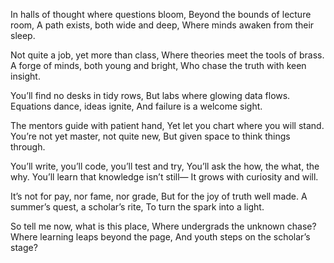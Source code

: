 In halls of thought where questions bloom,
Beyond the bounds of lecture room,
A path exists, both wide and deep,
Where minds awaken from their sleep.

Not quite a job, yet more than class,
Where theories meet the tools of brass.
A forge of minds, both young and bright,
Who chase the truth with keen insight.

You’ll find no desks in tidy rows,
But labs where glowing data flows.
Equations dance, ideas ignite,
And failure is a welcome sight.

The mentors guide with patient hand,
Yet let you chart where you will stand.
You’re not yet master, not quite new,
But given space to think things through.

You’ll write, you’ll code, you’ll test and try,
You’ll ask the how, the what, the why.
You’ll learn that knowledge isn’t still—
It grows with curiosity and will.

It’s not for pay, nor fame, nor grade,
But for the joy of truth well made.
A summer’s quest, a scholar’s rite,
To turn the spark into a light.

So tell me now, what is this place,
Where undergrads the unknown chase?
Where learning leaps beyond the page,
And youth steps on the scholar’s stage?
